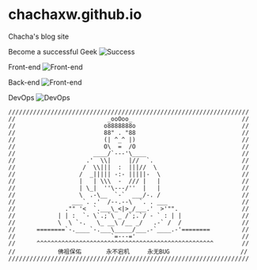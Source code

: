 # chachaxw.github.io
Chacha's blog site

Become a successful Geek
![Success](http://7xqacx.com1.z0.glb.clouddn.com/success.png)

Front-end
![Front-end](http://7xqacx.com1.z0.glb.clouddn.com/Front-end.png)

Back-end
![Front-end](http://7xqacx.com1.z0.glb.clouddn.com/Back-end.png)

DevOps
![DevOps](http://7xqacx.com1.z0.glb.clouddn.com/DevOps.png)


```
////////////////////////////////////////////////////////////////////
//                          _ooOoo_                               //
//                         o8888888o                              //
//                         88" . "88                              //
//                         (| ^_^ |)                              //
//                         O\  =  /O                              //
//                      ____/`---'\____                           //
//                    .'  \\|     |//  `.                         //
//                   /  \\|||  :  |||//  \                        //
//                  /  _||||| -:- |||||-  \                       //
//                  |   | \\\  -  /// |   |                       //
//                  | \_|  ''\---/''  |   |                       //
//                  \  .-\__  `-`  ___/-. /                       //
//                ___`. .'  /--.--\  `. . ___                     //
//              ."" '<  `.___\_<|>_/___.'  >'"".                  //
//            | | :  `- \`.;`\ _ /`;.`/ - ` : | |                 //
//            \  \ `-.   \_ __\ /__ _/   .-` /  /                 //
//      ========`-.____`-.___\_____/___.-`____.-'========         //
//                           `=---='                              //
//      ^^^^^^^^^^^^^^^^^^^^^^^^^^^^^^^^^^^^^^^^^^^^^^^^^^        //
//            佛祖保佑       永不宕机     永无BUG                    //
////////////////////////////////////////////////////////////////////

```

